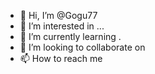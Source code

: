 - 👋 Hi, I’m @Gogu77
- 👀 I’m interested in ...
- 🌱 I’m currently learning .
- 💞️ I’m looking to collaborate on  
- 📫 How to reach me
